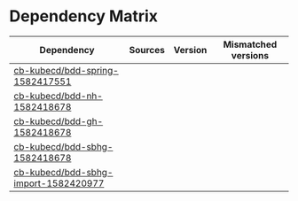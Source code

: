 # Dependency Matrix

Dependency | Sources | Version | Mismatched versions
---------- | ------- | ------- | -------------------
[cb-kubecd/bdd-spring-1582417551](https://github.com/cb-kubecd/bdd-spring-1582417551.git) |  | []() | 
[cb-kubecd/bdd-nh-1582418678](https://github.com/cb-kubecd/bdd-nh-1582418678.git) |  | []() | 
[cb-kubecd/bdd-gh-1582418678](https://github.com/cb-kubecd/bdd-gh-1582418678.git) |  | []() | 
[cb-kubecd/bdd-sbhg-1582418678](https://github.com/cb-kubecd/bdd-sbhg-1582418678.git) |  | []() | 
[cb-kubecd/bdd-sbhg-import-1582420977](https://github.com/cb-kubecd/bdd-sbhg-import-1582420977.git) |  | []() | 
